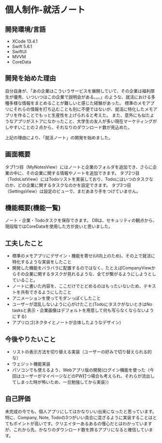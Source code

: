 # 個人制作-就活ノート
## 開発環境/言語 
- XCode 13.4.1
- Swift 5.6.1
- SwiftUI
- MVVM
- CoreData

## 開発を始めた理由
自分自身が、「あの企業はこういうサービスを展開していて、その企業は福利厚生が優秀、いついつはこの企業で説明会がある。。。」のような、就活における多種多様な情報をまとめることが難しいと感じた経験があった。
標準のメモアプリにそれらの情報を打ち込むことも別に不便ではないが、就活に特化したメモアプリを作ることでもっと生産性を上げられると考えた。
また、意外にも似たようなアプリがストアになかったこと、大学生の友人が多い現在マーケティングがしやすいことの２点から、それなりのダウンロード数が見込めた。

上記の理由により、「就活ノート」の開発を始めました。

## 画面概要 
タブ1つ目（MyNotesView）にはノートと企業のフォルダを追加でき、さらに企業の中に、その企業に関する情報やノートを追加できます。
タブ2つ目（TodoListView）にはTodoリストを実装しており、Todoにはいつのタスクなのか、どの企業に関するタスクなのかを設定できます。
タブ3つ目（SettingsView）は設定のビューで、まだあまり手をつけていません。

## 機能概要(機能一覧) 
ノート・企業・Todoタスクを保存できます。
DBは、セキュリティの観点から、現段階ではCoreDataを使用した方が良いと思いました。

## 工夫したこと
- 標準のメモアプリにデザイン・機能を寄せ(UI向上のため)、その上で就活に特化するような実装をしたこと
- 開発した機能をバラバラに配置するのではなく、たとえばCompanyViewからその企業に関するタスクが見れるような、全てが繋がるようにしようとしていること。
- ノートに書いた内容を、ここだけでとどめるのはもったいないため、テキストを共有できるようにしたこと
- アニメーションを使ってモダンっぽくしたこと
- ユーザーが混乱しないように心がけたこと(TodoにタスクがないときはNo tasksと表示・企業画像はデフォルトを用意して何も写らなくならないようにする)
- アプリロゴ(ネクタイとノートが合体したようなデザイン)

## 今後やりたいこと
- リストの表示方法を切り替える実装（ユーザーの好みで切り替えられる的な）
- ウェジット機能実装
- パソコンでも使えるよう、Webアプリ版の開発(ログイン機能を使った（今回はユーザーがマイページなどのPW打つ場合も考えられ、それらが流出してしまった時が怖いため、一旦勉強してから実装）)

## 自己評価
未完成の今でも、個人アプリにしてはかなりいい出来になったと思っています。特に、Company, Note, Todoの3つがいい具合に混ざるように実装することはとてもポイントが高いです。クリエイターあるあるの慢心だとはわかっていますが、これから先、かなりのダウンロード数を誇るアプリになると確信しています。




